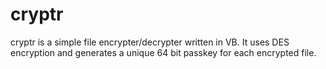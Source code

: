 # cryptr
cryptr is a simple file encrypter/decrypter written in VB. It uses DES encryption and generates a unique 64 bit passkey for each encrypted file.
